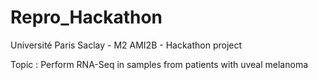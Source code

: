 # Repro_Hackathon
Université Paris Saclay - M2 AMI2B - Hackathon project

Topic : Perform RNA-Seq in samples from patients with uveal melanoma
